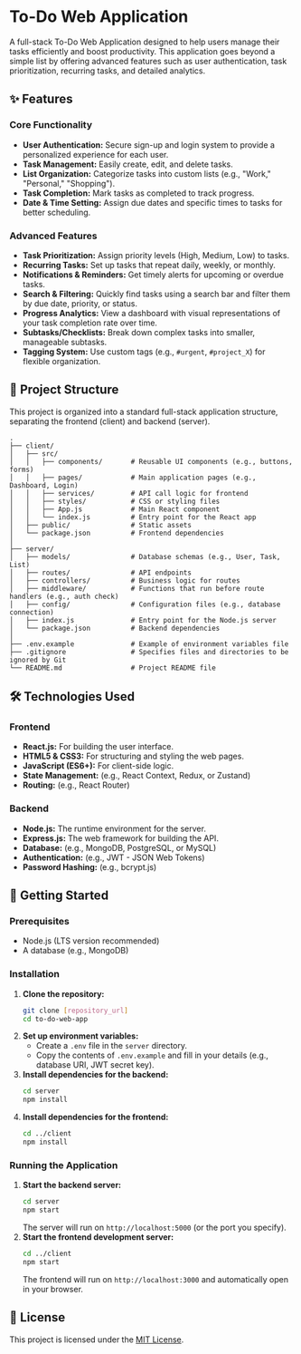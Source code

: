 # To-Do Web Application

A full-stack To-Do Web Application designed to help users manage their tasks efficiently and boost productivity. This application goes beyond a simple list by offering advanced features such as user authentication, task prioritization, recurring tasks, and detailed analytics.

## ✨ Features

### Core Functionality
* **User Authentication:** Secure sign-up and login system to provide a personalized experience for each user.
* **Task Management:** Easily create, edit, and delete tasks.
* **List Organization:** Categorize tasks into custom lists (e.g., "Work," "Personal," "Shopping").
* **Task Completion:** Mark tasks as completed to track progress.
* **Date & Time Setting:** Assign due dates and specific times to tasks for better scheduling.

### Advanced Features
* **Task Prioritization:** Assign priority levels (High, Medium, Low) to tasks.
* **Recurring Tasks:** Set up tasks that repeat daily, weekly, or monthly.
* **Notifications & Reminders:** Get timely alerts for upcoming or overdue tasks.
* **Search & Filtering:** Quickly find tasks using a search bar and filter them by due date, priority, or status.
* **Progress Analytics:** View a dashboard with visual representations of your task completion rate over time.
* **Subtasks/Checklists:** Break down complex tasks into smaller, manageable subtasks.
* **Tagging System:** Use custom tags (e.g., `#urgent`, `#project_X`) for flexible organization.

## 📁 Project Structure

This project is organized into a standard full-stack application structure, separating the frontend (client) and backend (server).
```
.
├── client/
│   ├── src/
│   │   ├── components/       # Reusable UI components (e.g., buttons, forms)
│   │   ├── pages/            # Main application pages (e.g., Dashboard, Login)
│   │   ├── services/         # API call logic for frontend
│   │   ├── styles/           # CSS or styling files
│   │   ├── App.js            # Main React component
│   │   └── index.js          # Entry point for the React app
│   ├── public/               # Static assets
│   └── package.json          # Frontend dependencies
│
├── server/
│   ├── models/               # Database schemas (e.g., User, Task, List)
│   ├── routes/               # API endpoints
│   ├── controllers/          # Business logic for routes
│   ├── middleware/           # Functions that run before route handlers (e.g., auth check)
│   ├── config/               # Configuration files (e.g., database connection)
│   ├── index.js              # Entry point for the Node.js server
│   └── package.json          # Backend dependencies
│
├── .env.example              # Example of environment variables file
├── .gitignore                # Specifies files and directories to be ignored by Git
└── README.md                 # Project README file
```

## 🛠️ Technologies Used

### Frontend
* **React.js:** For building the user interface.
* **HTML5 & CSS3:** For structuring and styling the web pages.
* **JavaScript (ES6+):** For client-side logic.
* **State Management:** (e.g., React Context, Redux, or Zustand)
* **Routing:** (e.g., React Router)

### Backend
* **Node.js:** The runtime environment for the server.
* **Express.js:** The web framework for building the API.
* **Database:** (e.g., MongoDB, PostgreSQL, or MySQL)
* **Authentication:** (e.g., JWT - JSON Web Tokens)
* **Password Hashing:** (e.g., bcrypt.js)

## 🚀 Getting Started

### Prerequisites
* Node.js (LTS version recommended)
* A database (e.g., MongoDB)

### Installation
1.  **Clone the repository:**
    ```bash
    git clone [repository_url]
    cd to-do-web-app
    ```
2.  **Set up environment variables:**
    * Create a `.env` file in the `server` directory.
    * Copy the contents of `.env.example` and fill in your details (e.g., database URI, JWT secret key).
3.  **Install dependencies for the backend:**
    ```bash
    cd server
    npm install
    ```
4.  **Install dependencies for the frontend:**
    ```bash
    cd ../client
    npm install
    ```

### Running the Application

1.  **Start the backend server:**
    ```bash
    cd server
    npm start
    ```
    The server will run on `http://localhost:5000` (or the port you specify).
2.  **Start the frontend development server:**
    ```bash
    cd ../client
    npm start
    ```
    The frontend will run on `http://localhost:3000` and automatically open in your browser.
    

## 📄 License


This project is licensed under the [MIT License](LICENSE).
